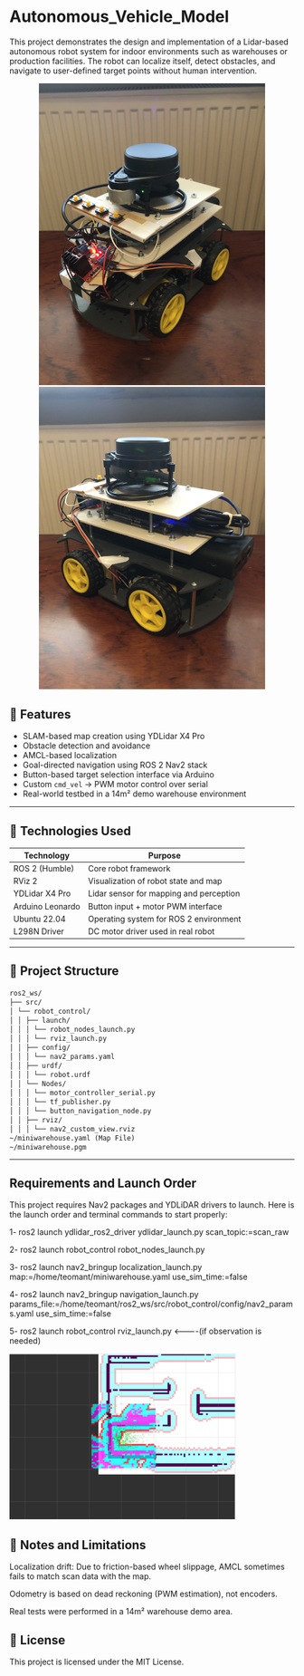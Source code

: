 # Autonomous_Vehicle_Model

This project demonstrates the design and implementation of a Lidar-based autonomous robot system for indoor environments such as warehouses or production facilities. The robot can localize itself, detect obstacles, and navigate to user-defined target points without human intervention.

<p align="center">
  <img src="/front_view.jpeg" width="400" />
  <img src="/rear_view.jpeg" width="400" />
</p>

## 📌 Features

- SLAM-based map creation using YDLidar X4 Pro
- Obstacle detection and avoidance
- AMCL-based localization
- Goal-directed navigation using ROS 2 Nav2 stack
- Button-based target selection interface via Arduino
- Custom `cmd_vel` → PWM motor control over serial
- Real-world testbed in a 14m² demo warehouse environment

---

## 🧰 Technologies Used

| Technology       | Purpose                               |
|------------------|----------------------------------------|
| ROS 2 (Humble)   | Core robot framework                   |
| RViz 2           | Visualization of robot state and map   |
| YDLidar X4 Pro   | Lidar sensor for mapping and perception|
| Arduino Leonardo | Button input + motor PWM interface     |
| Ubuntu 22.04     | Operating system for ROS 2 environment |
| L298N Driver     | DC motor driver used in real robot     |

---

## 📁 Project Structure
```
ros2_ws/
├── src/
│ └── robot_control/
│ │ ├── launch/
│ │ │ └── robot_nodes_launch.py
│ │ │ └── rviz_launch.py
│ │ ├── config/
│ │ │ └── nav2_params.yaml
│ │ ├── urdf/
│ │ │ └── robot.urdf
│ │ └── Nodes/
│ │ │ └── motor_controller_serial.py
│ │ │ └── tf_publisher.py
│ │ │ └── button_navigation_node.py
│ │ ├── rviz/
│ │ │ └── nav2_custom_view.rviz
~/miniwarehouse.yaml (Map File)
~/miniwarehouse.pgm
```
---

## Requirements and Launch Order
This project requires Nav2 packages and YDLiDAR drivers to launch. Here is the launch order and terminal commands to start properly:

1- ros2 launch ydlidar_ros2_driver ydlidar_launch.py scan_topic:=scan_raw

2- ros2 launch robot_control robot_nodes_launch.py

3- ros2 launch nav2_bringup localization_launch.py map:=/home/teomant/miniwarehouse.yaml use_sim_time:=false

4- ros2 launch nav2_bringup navigation_launch.py params_file:=/home/teomant/ros2_ws/src/robot_control/config/nav2_params.yaml use_sim_time:=false

5- ros2 launch robot_control rviz_launch.py <----(if observation is needed)

<p float="left"> <img src="/rviz_screenshot.png" width="400" </p>




## 🧠 Notes and Limitations
Localization drift: Due to friction-based wheel slippage, AMCL sometimes fails to match scan data with the map.

Odometry is based on dead reckoning (PWM estimation), not encoders.

Real tests were performed in a 14m² warehouse demo area.



## 📄 License
This project is licensed under the MIT License.
